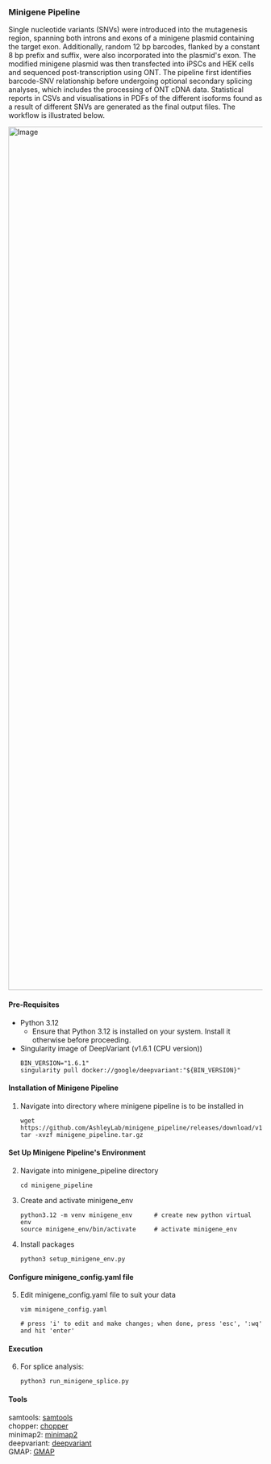 ### Minigene Pipeline
Single nucleotide variants (SNVs) were introduced into the mutagenesis region, spanning both introns and exons of a minigene plasmid containing the target exon. Additionally, random 12 bp barcodes, flanked by a constant 8 bp prefix and suffix, were also incorporated into the plasmid's exon. The modified minigene plasmid was then transfected into iPSCs and HEK cells and sequenced post-transcription using ONT. The pipeline first identifies barcode-SNV relationship before undergoing optional secondary splicing analyses, which includes the processing of ONT cDNA data. Statistical reports in CSVs and visualisations in PDFs of the different isoforms found as a result of different SNVs are generated as the final output files. The workflow is illustrated below.

<img width="1711" alt="Image" src="https://github.com/user-attachments/assets/fef6b66e-def9-451a-9d4c-22338d8a1f76" />

#### Pre-Requisites
* Python 3.12
    * Ensure that Python 3.12 is installed on your system. Install it otherwise before proceeding.
* Singularity image of DeepVariant (v1.6.1 (CPU version))
    ```
    BIN_VERSION="1.6.1"
    singularity pull docker://google/deepvariant:"${BIN_VERSION}"
#### Installation of Minigene Pipeline 
1. Navigate into directory where minigene pipeline is to be  installed in
   ```
   wget https://github.com/AshleyLab/minigene_pipeline/releases/download/v1.0/minigene_pipeline.tar.gz
   tar -xvzf minigene_pipeline.tar.gz
#### Set Up Minigene Pipeline's Environment
2. Navigate into minigene_pipeline directory
   ```
   cd minigene_pipeline
3. Create and activate minigene_env 
   ```
   python3.12 -m venv minigene_env      # create new python virtual env
   source minigene_env/bin/activate     # activate minigene_env
4. Install packages
   ```
   python3 setup_minigene_env.py 
#### Configure minigene_config.yaml file
5. Edit minigene_config.yaml file to suit your data
   ```
   vim minigene_config.yaml
   
   # press 'i' to edit and make changes; when done, press 'esc', ':wq' and hit 'enter'
#### Execution
6. For splice analysis:
   ```
   python3 run_minigene_splice.py
#### Tools
samtools: [samtools](https://github.com/samtools/samtools)  
chopper: [chopper](https://github.com/wdecoster/chopper)  
minimap2: [minimap2](https://github.com/lh3/minimap)  
deepvariant: [deepvariant](https://github.com/google/deepvariant)   
GMAP: [GMAP](http://research-pub.gene.com/gmap)